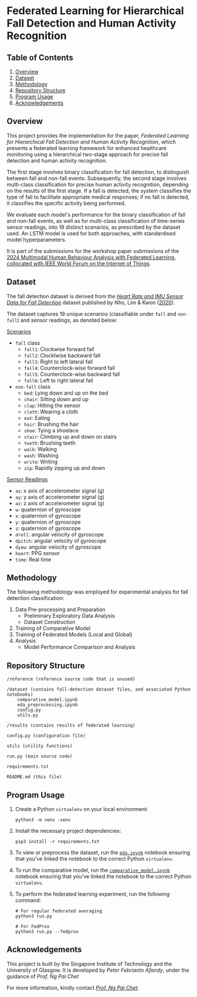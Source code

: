 # Federated Learning for Hierarchical Fall Detection and Human Activity Recognition

## Table of Contents
1. [Overview](#overview)
2. [Dataset](#dataset)
3. [Methodology](#methodology)
4. [Repository Structure](#repository-structure)
5. [Program Usage](#program-usage)
6. [Acknowledgements](#acknowledgements)

## Overview
This project provides the implementation for the paper, *Federated Learning for Hierarchical Fall Detection and Human Activity Recognition*, which  presents a federated learning framework for enhanced healthcare monitoring using a hierarchical two-stage approach for precise fall detection and human activity recognition.

The first stage involves binary classification for fall detection, to distinguish between fall and non-fall events. Subsequently, the second stage involves multi-class classification for precise human activity recognition, depending on the results of the first stage. If a fall is detected, the system classifies the type of fall to facilitate appropriate medical responses; if no fall is detected, it classifies the specific activity being performed. 

We evaluate each model's performance for the binary classification of fall and non-fall events, as well as for multi-class classification of time-series sensor readings, into 19 distinct scenarios, as prescribed by the dataset used. An LSTM model is used for both approaches, with standardised model hyperparameters.

It is part of the submissions for the workshop paper submissions of the [2024 Multimodal Human Behaviour Analysis with Federated Learning, collocated with IEEE World Forum on the Internet of Things](https://mhba-fl.github.io/).

## Dataset
The fall detection dataset is derived from the [*Heart Rate and IMU Sensor Data for Fall Detection*](https://github.com/nhoyh/hr_imu_falldetection_dataset) dataset published by Nho, Lim & Kwon ([2020](https://ieeexplore.ieee.org/stamp/stamp.jsp?tp=&arnumber=8970371)). 

The dataset captures 19 unique scenarios (classifiable under `fall` and `non-fall`) and sensor readings, as denoted below:

<ins>Scenarios</ins>
- `fall` class
    - `fall1`: Clockwise forward fall
    - `fall2`: Clocklwise backward fall
    - `fall3`: Right to left lateral fall
    - `fall4`: Counterclock-wise forward fall
    - `fall5`: Counterclock-wise backward fall
    - `fall6`: Left to right lateral fall
- `non-fall` class
    - `bed`: Lying down and up on the bed
    - `chair`: Sitting down and up
    - `clap`: Hitting the sensor
    - `cloth`: Wearing a cloth
    - `eat`: Eating
    - `hair`: Brushing the hair
    - `shoe`: Tying a shoelace
    - `stair`: Climbing up and down on stairs
    - `teeth`: Brushing teeth
    - `walk`: Walking
    - `wash`: Washing
    - `write`: Writing
    - `zip`: Rapidly zipping up and down

<ins>Sensor Readings</ins>
- `ax`: x axis of accelerometer signal (g)
- `ay`: y axis of accelerometer signal (g)
- `az`: z axis of accelerometer signal (g)
- `w`: quaternion of gyroscope
- `x`: quaternion of gyroscope
- `y`: quaternion of gyroscope
- `z`: quaternion of gyroscope
- `droll`: angular velocity of gyroscope
- `dpitch`: angular velocity of gyroscope
- `dyaw`: angular velocity of gyroscope
- `heart`: PPG sensor
- `time`: Real time 

## Methodology
The following methodology was employed for experimental analysis for fall detection classification:
1. Data Pre-processing and Preparation 
    - Preliminary Exploratory Data Analysis
    - Dataset Construction
2. Training of Comparative Model
3. Training of Federated Models (Local and Global)
3. Analysis
    - Model Performance Comparison and Analysis

## Repository Structure
```
/reference (reference source code that is unused)

/dataset (contains fall-detection dataset files, and associated Python notebooks)
    comparative_model.ipynb
    eda_preprocessing.ipynb
    config.py
    utils.py

/results (contains results of federated learning)

config.py (configuration file)

utils (utility functions)

run.py (main source code)

requirements.txt

README.md (this file)
```

## Program Usage
1. Create a Python `virtualenv` on your local environment:
    ```
    python3 -m venv .venv
    ```
2. Install the necessary project dependencies:
    ```
    pip3 install -r requirements.txt
    ```
3. To view or preprocess the dataset, run the [`eda.ipynb`](./dataset/eda.ipynb) notebook ensuring that you've linked the notebook to the correct Python `virtualenv`. 

4. To run the comparative model, run the [`comparative_model.ipynb`](./dataset/comparative_model.ipynb) notebook ensuring that you've linked the notebook to the correct Python `virtualenv`. 

5. To perform the federated learning experiment, run the following command:
    ```
    # For regular federated averaging
    python3 run.py

    # For FedProx
    python3 run.py --fedprox
    ```

## Acknowledgements
This project is built by the Singapore Institute of Technology and the University of Glasgow. It is developed by *Peter Febrianto Afandy*, under the guidance of *Prof. Ng Pai Chet*

For more information, kindly contact [*Prof. Ng Pai Chet*](mailto:paichet.ng@singaporetech.edu.sg).